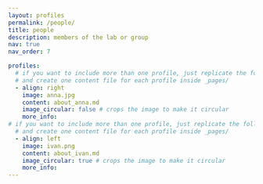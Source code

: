```yaml
---
layout: profiles
permalink: /people/
title: people
description: members of the lab or group
nav: true
nav_order: 7

profiles:
  # if you want to include more than one profile, just replicate the following block
  # and create one content file for each profile inside _pages/
  - align: right
    image: anna.jpg
    content: about_anna.md
    image_circular: false # crops the image to make it circular
    more_info: 
# if you want to include more than one profile, just replicate the following block
  # and create one content file for each profile inside _pages/
  - align: left
    image: ivan.png
    content: about_ivan.md
    image_circular: true # crops the image to make it circular
    more_info: 
---
```


